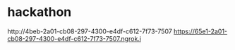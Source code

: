 # hackathon
http://4beb-2a01-cb08-297-4300-e4df-c612-7f73-7507
https://65e1-2a01-cb08-297-4300-e4df-c612-7f73-7507.ngrok.i

